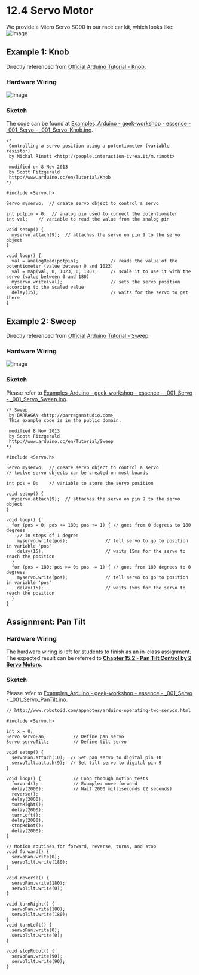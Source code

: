 # 12.4 Servo Motor

We provide a Micro Servo SG90 in our race car kit, which looks like:
![Image](../../Examples/geek-workshop/essence/motor-servo.jpg)

## Example 1: Knob
Directly referenced from [Official Arduino Tutorial - Knob](https://www.arduino.cc/en/Tutorial/Knob).

### Hardware Wiring
![Image](../../Examples/geek-workshop/essence/001_servo_knob.jpg)

### Sketch
The code can be found at [Examples_Arduino - geek-workshop - essence - _001_Servo - _001_Servo_Knob.ino](https://github.com/LongerVisionRobot/Examples_Arduino/blob/master/geek-workshop/essence/_001_Servo/_001_Servo_Knob.ino).
```
/*
 Controlling a servo position using a potentiometer (variable resistor)
 by Michal Rinott <http://people.interaction-ivrea.it/m.rinott>

 modified on 8 Nov 2013
 by Scott Fitzgerald
 http://www.arduino.cc/en/Tutorial/Knob
*/

#include <Servo.h>

Servo myservo;  // create servo object to control a servo

int potpin = 0;  // analog pin used to connect the potentiometer
int val;    // variable to read the value from the analog pin

void setup() {
  myservo.attach(9);  // attaches the servo on pin 9 to the servo object
}

void loop() {
  val = analogRead(potpin);            // reads the value of the potentiometer (value between 0 and 1023)
  val = map(val, 0, 1023, 0, 180);     // scale it to use it with the servo (value between 0 and 180)
  myservo.write(val);                  // sets the servo position according to the scaled value
  delay(15);                           // waits for the servo to get there
}
```

## Example 2: Sweep
Directly referenced from [Official Arduino Tutorial - Sweep](https://www.arduino.cc/en/Tutorial/Sweep).

### Hardware Wiring
![Image](../../Examples/geek-workshop/essence/001_servo_sweep.jpg)

### Sketch
Please refer to [Examples_Arduino - geek-workshop - essence - _001_Servo - _001_Servo_Sweep.ino](https://github.com/LongerVisionRobot/Examples_Arduino/blob/master/geek-workshop/essence/_001_Servo/_001_Servo_Sweep.ino).
```
/* Sweep
 by BARRAGAN <http://barraganstudio.com>
 This example code is in the public domain.

 modified 8 Nov 2013
 by Scott Fitzgerald
 http://www.arduino.cc/en/Tutorial/Sweep
*/

#include <Servo.h>

Servo myservo;  // create servo object to control a servo
// twelve servo objects can be created on most boards

int pos = 0;    // variable to store the servo position

void setup() {
  myservo.attach(9);  // attaches the servo on pin 9 to the servo object
}

void loop() {
  for (pos = 0; pos <= 180; pos += 1) { // goes from 0 degrees to 180 degrees
    // in steps of 1 degree
    myservo.write(pos);              // tell servo to go to position in variable 'pos'
    delay(15);                       // waits 15ms for the servo to reach the position
  }
  for (pos = 180; pos >= 0; pos -= 1) { // goes from 180 degrees to 0 degrees
    myservo.write(pos);              // tell servo to go to position in variable 'pos'
    delay(15);                       // waits 15ms for the servo to reach the position
  }
}
```

## Assignment: Pan Tilt
### Hardware Wiring
The hardware wiring is left for students to finish as an in-class assignment. The expected result can be referred to
[**Chapter 15.2 - Pan Tilt Control by 2 Servo Motors**](../../Part6_MiniAutomatedVehicle/15_Assembling/04_pantilt_servomoto_ultrasoundr.md). 

### Sketch
Please refer to [Examples_Arduino - geek-workshop - essence - _001_Servo - _001_Servo_PanTilt.ino](https://github.com/LongerVisionRobot/Examples_Arduino/blob/master/geek-workshop/essence/_001_Servo/_001_Servo_PanTilt.ino).
```
// http://www.robotoid.com/appnotes/arduino-operating-two-servos.html

#include <Servo.h>

int x = 0;
Servo servoPan;          // Define pan servo
Servo servoTilt;         // Define tilt servo

void setup() { 
  servoPan.attach(10);  // Set pan servo to digital pin 10
  servoTilt.attach(9);  // Set tilt servo to digital pin 9
} 

void loop() {            // Loop through motion tests
  forward();             // Example: move forward
  delay(2000);           // Wait 2000 milliseconds (2 seconds)
  reverse();
  delay(2000);
  turnRight();
  delay(2000);
  turnLeft();
  delay(2000);
  stopRobot();
  delay(2000);
}

// Motion routines for forward, reverse, turns, and stop
void forward() {
  servoPan.write(0);
  servoTilt.write(180);
}

void reverse() {
  servoPan.write(180);
  servoTilt.write(0);
}

void turnRight() {
  servoPan.write(180);
  servoTilt.write(180);
}
void turnLeft() {
  servoPan.write(0);
  servoTilt.write(0);
}

void stopRobot() {
  servoPan.write(90);
  servoTilt.write(90);
}
```
